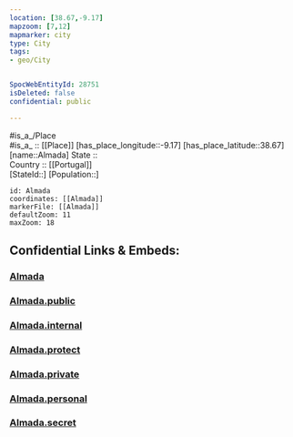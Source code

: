 ```yaml
---
location: [38.67,-9.17] 
mapzoom: [7,12] 
mapmarker: city 
type: City
tags:
- geo/City


SpocWebEntityId: 28751
isDeleted: false
confidential: public

---
```

#is_a_/Place  
#is_a_ :: [[Place]] 
[has_place_longitude::-9.17] 
[has_place_latitude::38.67] 
[name::Almada] 
State ::  
Country :: [[Portugal]]  
[StateId::] 
[Population::] 



```leaflet
id: Almada
coordinates: [[Almada]] 
markerFile: [[Almada]] 
defaultZoom: 11 
maxZoom: 18
```


## Confidential Links & Embeds: 

### [Almada](/_Standards/Earth/Continent/Europe/Europe~South/Portugal/Districts~Portugal/Setúbal/City/Almada.md) 

### [Almada.public](/_public/Earth/Continent/Europe/Europe~South/Portugal/Districts~Portugal/Setúbal/City/Almada.public.md) 

### [Almada.internal](/_internal/Earth/Continent/Europe/Europe~South/Portugal/Districts~Portugal/Setúbal/City/Almada.internal.md) 

### [Almada.protect](/_protect/Earth/Continent/Europe/Europe~South/Portugal/Districts~Portugal/Setúbal/City/Almada.protect.md) 

### [Almada.private](/_private/Earth/Continent/Europe/Europe~South/Portugal/Districts~Portugal/Setúbal/City/Almada.private.md) 

### [Almada.personal](/_personal/Earth/Continent/Europe/Europe~South/Portugal/Districts~Portugal/Setúbal/City/Almada.personal.md) 

### [Almada.secret](/_secret/Earth/Continent/Europe/Europe~South/Portugal/Districts~Portugal/Setúbal/City/Almada.secret.md)

